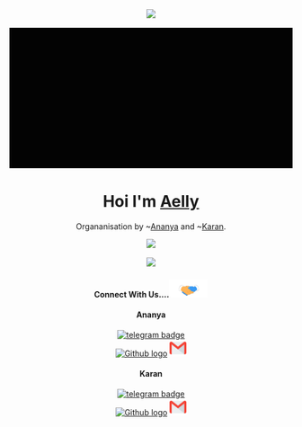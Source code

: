 
<div margin-left: 400px align="center" width="600">
 <a href="https://t.me/kkara9009"><img src="https://telegra.ph/file/22b9771b49cec8c5b7f87.gif"></a>
  <p align="center">
  
  
<div align="center">

<div margin-left: 400px align="center" width="600">

<img src="https://github.com/anunicn47/anunicn47/blob/main/HEHECODE.gif" alt=" Hello <𝚌𝚘𝚍𝚎𝚛𝚜/> " width="1200" height="250"/>
</div>

<div align="center" width="50">
  <div align="center">
  <h1>Hoi I'm <a href="https://github.com/AellyRbot">Aelly</a></h1>
  <p>Organanisation by ~<a href="https://github.com/anunicn47">Ananya</a> and ~<a href="https://github.com/kkara9009">Karan</a>.</p>
</div>
</p>
<p align="center">
<img src="https://readme-typing-svg.herokuapp.com?color=1C71FA&width=420&lines=A+Passionate+Developers+From+India%E2%9C%8C%EF%B8%8F;Working+on+Backend%E2%9D%A4%EF%B8%8F;Working+on+Frontend%E2%9D%A4%EF%B8%8F;Better+Command+over+Telegram+and+Whatsapp%E2%9D%A4%EF%B8%8F">
</p>
<p align="center">
  <a href="https://t.me/an_unic_or_n47"><img src="https://telegra.ph//file/3c97c3d969dde31608d0c.jpg"></a>
  <p align="center">
  
#### Connect With Us....<img src="https://github.com/anunicn47/anunicn47/blob/main/Assets/Handshake.gif" height="32px">

#### Ananya
[![telegram badge](https://img.shields.io/badge/Telegram-30302f?style=flat&logo=telegram)](https://t.me/an_unic_orn_47)<br>
[<img src="https://github.githubassets.com/images/modules/logos_page/GitHub-Mark.png" alt="Github logo" width="32">](https://github.com/anunicn47) [<img 
src="https://github.com/anunicn47/anunicn47/blob/main/Assets/Gmail.svg" alt="Gmail logo" height="30">]( mailto:itsme.ananya47@gmail.com )
#### Karan
[![telegram badge](https://img.shields.io/badge/Telegram-30302f?style=flat&logo=telegram)](https://t.me/kkara9009)<br>
[<img src="https://github.githubassets.com/images/modules/logos_page/GitHub-Mark.png" alt="Github logo" width="32">](https://github.com/kkara9009) [<img 
src="https://github.com/anunicn47/anunicn47/blob/main/Assets/Gmail.svg" alt="Gmail logo" height="30">]( mailto:kkara9009@gmail.com )


  
